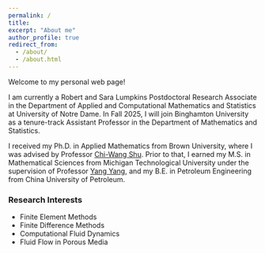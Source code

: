 ```yaml
---
permalink: /
title: 
excerpt: "About me"
author_profile: true
redirect_from: 
  - /about/
  - /about.html
---
```


Welcome to my personal web page!

I am currently a Robert and Sara Lumpkins Postdoctoral Research Associate in the Department of Applied and Computational Mathematics and Statistics at University of Notre Dame. In Fall 2025, I will join Binghamton University as a tenure-track Assistant Professor in the Department of Mathematics and Statistics.

I received my Ph.D. in Applied Mathematics from Brown University, where I was advised by Professor <a href="https://www.dam.brown.edu/people/shu/">Chi-Wang Shu</a>. Prior to that, I earned my M.S. in Mathematical Sciences from Michigan Technological University under the supervision of Professor <a href="https://pages.mtu.edu/~yyang7/">Yang Yang</a>, and my B.E. in Petroleum Engineering from China University of Petroleum.

### Research Interests

* Finite Element Methods
* Finite Difference Methods
* Computational Fluid Dynamics
* Fluid Flow in Porous Media
